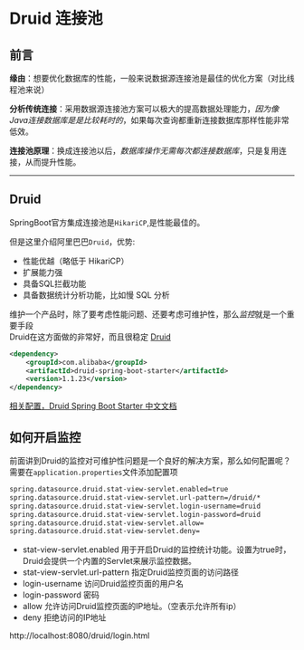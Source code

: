 # Druid 连接池
## 前言
**缘由**：想要优化数据库的性能，一般来说数据源连接池是最佳的优化方案（对比线程池来说）<br>

**分析传统连接**：采用数据源连接池方案可以极大的提高数据处理能力，*因为像Java连接数据库是是比较耗时的*，如果每次查询都重新连接数据库那样性能非常低效。<br>

**连接池原理**：换成连接池以后，*数据库操作无需每次都连接数据库*，只是复用连接，从而提升性能。<br>

---

## Druid
SpringBoot官方集成连接池是`HikariCP`,是性能最佳的。<br>

但是这里介绍阿里巴巴`Druid`，优势:<br>
- 性能优越（略低于 HikariCP）
- 扩展能力强
- 具备SQL拦截功能
- 具备数据统计分析功能，比如慢 SQL 分析

维护一个产品时，除了要考虑性能问题、还要考虑可维护性，那么*监控*就是一个重要手段<br>
Druid在这方面做的非常好，而且很稳定 [Druid](https://mvnrepository.com/artifact/com.alibaba/druid-spring-boot-starter)

```xml
<dependency>
    <groupId>com.alibaba</groupId>
    <artifactId>druid-spring-boot-starter</artifactId>
    <version>1.1.23</version>
</dependency>
```
[相关配置，Druid Spring Boot Starter 中文文档](https://github.com/alibaba/druid/tree/master/druid-spring-boot-starter)

## 如何开启监控
前面讲到Druid的监控对可维护性问题是一个良好的解决方案，那么如何配置呢？<br>
需要在`application.properties`文件添加配置项
```xml
spring.datasource.druid.stat-view-servlet.enabled=true
spring.datasource.druid.stat-view-servlet.url-pattern=/druid/*
spring.datasource.druid.stat-view-servlet.login-username=druid
spring.datasource.druid.stat-view-servlet.login-password=druid
spring.datasource.druid.stat-view-servlet.allow=
spring.datasource.druid.stat-view-servlet.deny=
```
- stat-view-servlet.enabled 用于开启Druid的监控统计功能。设置为true时，Druid会提供一个内置的Servlet来展示监控数据。
- stat-view-servlet.url-pattern 指定Druid监控页面的访问路径
- login-username 访问Druid监控页面的用户名
- login-password 密码
- allow 允许访问Druid监控页面的IP地址。（空表示允许所有ip）
- deny 拒绝访问的IP地址

http://localhost:8080/druid/login.html